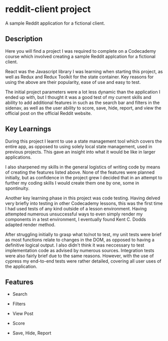 # reddit-client project

A sample Reddit application for a fictional client.

## Description

Here you will find a project I was required to complete on a Codecademy course which involved creating a sample Reddit applcation for a fictional client.

React was the Javascript library I was learning when starting this project, as well as Redux and Redux Toolkit for the state container. Key reasons for using the above are their popularity, ease of use and easy to test.

The initial project parameters were a lot less dynamic than the application I ended up with, but I thought it was a good test of my current skills and ability to add additional features in such as the search bar and filters in the sidenav, as well as the user ability to score, save, hide, report, and view the official post on the official Reddit website.

## Key Learnings

During this project I learnt to use a state management tool which covers the entire app, as opposed to using solely local state management, used in previous projects. This gave an insight into what it would be like in larger applications.

I also sharpened my skills in the general logistics of writing code by means of creating the features listed above. None of the features were planned initially, but as confidence in the project grew I decided that in an attempt to further my coding skills I would create them one by one, some in spontinuity.

Another key learning phase in this project was code testing. Having delved very briefly into testing in other Codecademy lessons, this was the first time I had used tests of any kind outside of a lesson environment. Having attempted numerous unsuccessful ways to even simply render my components in a test environment, I eventually found Kent C. Dodds adapted render method.

After struggling initially to grasp what to/not to test, my unit tests were brief as most functions relate to changes in the DOM, as opposed to having a definitive logical output. I also didn't think it was neccessary to test implementation code as advised by numerous sources. Integration tests were also fairly brief due to the same reasons. However, with the use of cypress my end-to-end tests were rather detailed, covering all user uses of the application.

## Features

- Search

- Filters

- View Post

- Score

- Save, Hide, Report